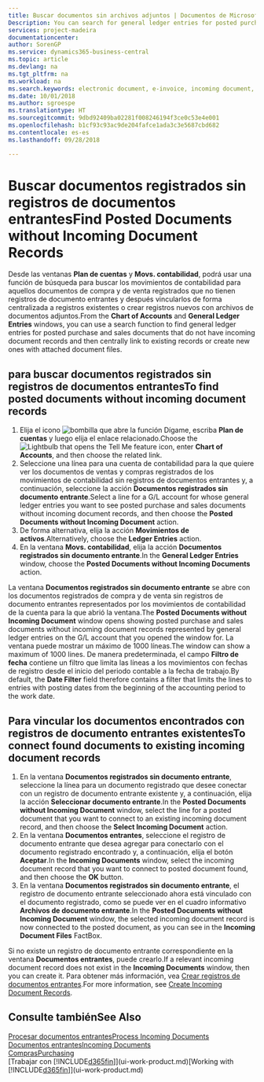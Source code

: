 ```yaml
---
title: Buscar documentos sin archivos adjuntos | Documentos de Microsoft
Description: You can search for general ledger entries for posted purchase and sales documents that do not have incoming electronic documents, such as imported invoices.
services: project-madeira
documentationcenter: 
author: SorenGP
ms.service: dynamics365-business-central
ms.topic: article
ms.devlang: na
ms.tgt_pltfrm: na
ms.workload: na
ms.search.keywords: electronic document, e-invoice, incoming document, OCR, ecommerce, document exchange, import invoice
ms.date: 10/01/2018
ms.author: sgroespe
ms.translationtype: HT
ms.sourcegitcommit: 9dbd92409ba02281f008246194f3ce0c53e4e001
ms.openlocfilehash: b1cf93c93ac9de204fafce1ada3c3e5687cbd682
ms.contentlocale: es-es
ms.lasthandoff: 09/28/2018

---
```

# <a name="find-posted-documents-without-incoming-document-records"></a><span data-ttu-id="3f7b0-102">Buscar documentos registrados sin registros de documentos entrantes</span><span class="sxs-lookup"><span data-stu-id="3f7b0-102">Find Posted Documents without Incoming Document Records</span></span>
<span data-ttu-id="3f7b0-103">Desde las ventanas **Plan de cuentas** y **Movs. contabilidad**, podrá usar una función de búsqueda para buscar los movimientos de contabilidad para aquellos documentos de compra y de venta registrados que no tienen registros de documento entrantes y después vincularlos de forma centralizada a registros existentes o crear registros nuevos con archivos de documentos adjuntos.</span><span class="sxs-lookup"><span data-stu-id="3f7b0-103">From the **Chart of Accounts** and **General Ledger Entries** windows, you can use a search function to find general ledger entries for posted purchase and sales documents that do not have incoming document records and then centrally link to existing records or create new ones with attached document files.</span></span>

## <a name="to-find-posted-documents-without-incoming-document-records"></a><span data-ttu-id="3f7b0-104">para buscar documentos registrados sin registros de documentos entrantes</span><span class="sxs-lookup"><span data-stu-id="3f7b0-104">To find posted documents without incoming document records</span></span>
1. <span data-ttu-id="3f7b0-105">Elija el icono ![bombilla que abre la función Dígame](media/ui-search/search_small.png "Dígame que desea hacer"), escriba **Plan de cuentas** y luego elija el enlace relacionado.</span><span class="sxs-lookup"><span data-stu-id="3f7b0-105">Choose the ![Lightbulb that opens the Tell Me feature](media/ui-search/search_small.png "Tell me what you want to do") icon, enter **Chart of Accounts**, and then choose the related link.</span></span>
2. <span data-ttu-id="3f7b0-106">Seleccione una línea para una cuenta de contabilidad para la que quiere ver los documentos de ventas y compras registrados de los movimientos de contabilidad sin registros de documentos entrantes y, a continuación, seleccione la acción **Documentos registrados sin documento entrante**.</span><span class="sxs-lookup"><span data-stu-id="3f7b0-106">Select a line for a G/L account for whose general ledger entries you want to see posted purchase and sales documents without incoming document records, and then choose the **Posted Documents without Incoming Document** action.</span></span>
3. <span data-ttu-id="3f7b0-107">De forma alternativa, elija la acción **Movimientos de activos**.</span><span class="sxs-lookup"><span data-stu-id="3f7b0-107">Alternatively, choose the **Ledger Entries** action.</span></span>
4. <span data-ttu-id="3f7b0-108">En la ventana **Movs. contabilidad**, elija la acción **Documentos registrados sin documento entrante**.</span><span class="sxs-lookup"><span data-stu-id="3f7b0-108">In the **General Ledger Entries** window, choose the **Posted Documents without Incoming Documents** action.</span></span>

<span data-ttu-id="3f7b0-109">La ventana **Documentos registrados sin documento entrante** se abre con los documentos registrados de compra y de venta sin registros de documento entrantes representados por los movimientos de contabilidad de la cuenta para la que abrió la ventana.</span><span class="sxs-lookup"><span data-stu-id="3f7b0-109">The **Posted Documents without Incoming Document** window opens showing posted purchase and sales documents without incoming document records represented by general ledger entries on the G/L account that you opened the window for.</span></span> <span data-ttu-id="3f7b0-110">La ventana puede mostrar un máximo de 1000 líneas.</span><span class="sxs-lookup"><span data-stu-id="3f7b0-110">The window can show a maximum of 1000 lines.</span></span> <span data-ttu-id="3f7b0-111">De manera predeterminada, el campo **Filtro de fecha** contiene un filtro que limita las líneas a los movimientos con fechas de registro desde el inicio del periodo contable a la fecha de trabajo.</span><span class="sxs-lookup"><span data-stu-id="3f7b0-111">By default, the **Date Filter** field therefore contains a filter that limits the lines to entries with posting dates from the beginning of the accounting period to the work date.</span></span>

## <a name="to-connect-found-documents-to-existing-incoming-document-records"></a><span data-ttu-id="3f7b0-112">Para vincular los documentos encontrados con registros de documento entrantes existentes</span><span class="sxs-lookup"><span data-stu-id="3f7b0-112">To connect found documents to existing incoming document records</span></span>
1. <span data-ttu-id="3f7b0-113">En la ventana **Documentos registrados sin documento entrante**, seleccione la línea para un documento registrado que desee conectar con un registro de documento entrante existente y, a continuación, elija la acción **Seleccionar documento entrante**.</span><span class="sxs-lookup"><span data-stu-id="3f7b0-113">In the **Posted Documents without Incoming Document** window, select the line for a posted document that you want to connect to an existing incoming document record, and then choose the **Select Incoming Document** action.</span></span>
2. <span data-ttu-id="3f7b0-114">En la ventana **Documentos entrantes**, seleccione el registro de documento entrante que desea agregar para conectarlo con el documento registrado encontrado y, a continuación, elija el botón **Aceptar**.</span><span class="sxs-lookup"><span data-stu-id="3f7b0-114">In the **Incoming Documents** window, select the incoming document record that you want to connect to posted document found, and then choose the **OK** button.</span></span>
3. <span data-ttu-id="3f7b0-115">En la ventana **Documentos registrados sin documento entrante**, el registro de documento entrante seleccionado ahora está vinculado con el documento registrado, como se puede ver en el cuadro informativo **Archivos de documento entrante**.</span><span class="sxs-lookup"><span data-stu-id="3f7b0-115">In the **Posted Documents without Incoming Document** window, the selected incoming document record is now connected to the posted document, as you can see in the **Incoming Document Files** FactBox.</span></span>

<span data-ttu-id="3f7b0-116">Si no existe un registro de documento entrante correspondiente en la ventana **Documentos entrantes**, puede crearlo.</span><span class="sxs-lookup"><span data-stu-id="3f7b0-116">If a relevant incoming document record does not exist in the **Incoming Documents** window, then you can create it.</span></span> <span data-ttu-id="3f7b0-117">Para obtener más información, vea [Crear registros de documentos entrantes](across-how-create-income-document-records.md).</span><span class="sxs-lookup"><span data-stu-id="3f7b0-117">For more information, see [Create Incoming Document Records](across-how-create-income-document-records.md).</span></span>

## <a name="see-also"></a><span data-ttu-id="3f7b0-118">Consulte también</span><span class="sxs-lookup"><span data-stu-id="3f7b0-118">See Also</span></span>
[<span data-ttu-id="3f7b0-119">Procesar documentos entrantes</span><span class="sxs-lookup"><span data-stu-id="3f7b0-119">Process Incoming Documents</span></span>](across-process-income-documents.md)  
[<span data-ttu-id="3f7b0-120">Documentos entrantes</span><span class="sxs-lookup"><span data-stu-id="3f7b0-120">Incoming Documents</span></span>](across-income-documents.md)  
[<span data-ttu-id="3f7b0-121">Compras</span><span class="sxs-lookup"><span data-stu-id="3f7b0-121">Purchasing</span></span>](purchasing-manage-purchasing.md)  
<span data-ttu-id="3f7b0-122">[Trabajar con [!INCLUDE[d365fin](includes/d365fin_md.md)]](ui-work-product.md)</span><span class="sxs-lookup"><span data-stu-id="3f7b0-122">[Working with [!INCLUDE[d365fin](includes/d365fin_md.md)]](ui-work-product.md)</span></span>

